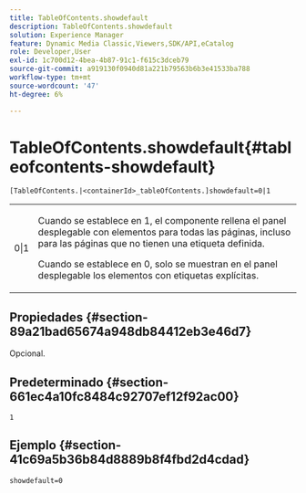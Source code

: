```yaml
---
title: TableOfContents.showdefault
description: TableOfContents.showdefault
solution: Experience Manager
feature: Dynamic Media Classic,Viewers,SDK/API,eCatalog
role: Developer,User
exl-id: 1c700d12-4bea-4b87-91c1-f615c3dceb79
source-git-commit: a919130f0940d81a221b79563b6b3e41533ba788
workflow-type: tm+mt
source-wordcount: '47'
ht-degree: 6%

---
```


# TableOfContents.showdefault{#tableofcontents-showdefault}

`[TableOfContents.|<containerId>_tableOfContents.]showdefault=0|1`

<table id="table_BE34F807437C4955A2A640495E05138F"> 
 <tbody> 
  <tr> 
   <td> <p> <span class="codeph"> 0|1</span> </p> </td> 
   <td> <p> Cuando se establece en <span class="codeph"> 1</span>, el componente rellena el panel desplegable con elementos para todas las páginas, incluso para las páginas que no tienen una etiqueta definida. </p> <p>Cuando se establece en <span class="codeph"> 0</span>, solo se muestran en el panel desplegable los elementos con etiquetas explícitas. </p> </td> 
  </tr> 
 </tbody> 
</table>

## Propiedades {#section-89a21bad65674a948db84412eb3e46d7}

Opcional.

## Predeterminado {#section-661ec4a10fc8484c92707ef12f92ac00}

`1`

## Ejemplo {#section-41c69a5b36b84d8889b8f4fbd2d4cdad}

`showdefault=0`

